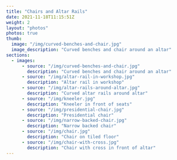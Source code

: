 ```yaml
---
title: "Chairs and Altar Rails"
date: 2021-11-18T11:15:51Z
weight: 2
layout: "photos"
photos: true
thumb:
  image: "/img/curved-benches-and-chair.jpg"
  image_description: "Curved benches and chair around an altar"
sections:
  - images:
      - source: "/img/curved-benches-and-chair.jpg"
        description: "Curved benches and chair around an altar"
      - source: "/img/altar-rail-in-workshop.jpg"
        description: "Altar rail in workshop"
      - source: "/img/altar-rails-around-altar.jpg"
        description: "Curved altar rails around altar"
      - source: "/img/kneeler.jpg"
        description: "Kneeler in front of seats"
      - source: "/img/presidential-chair.jpg"
        description: "Presidential chair"
      - source: "/img/narrow-backed-chair.jpg"
        description: "Narrow backed chair"
      - source: "/img/chair.jpg"
        description: "Chair on tiled floor"
      - source: "/img/chair-with-cross.jpg"
        description: "Chair with cross in front of altar"
---
```


